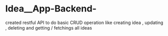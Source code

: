 # Idea__App-Backend-
created restful API to do basic CRUD operation like creating idea , updating , deleting and getting / fetchings all ideas
